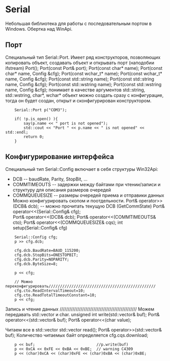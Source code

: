 Serial
======


Небольшая библиотека для работы с последовательным портом в Windows. Обертка 
над WinApi. 


Порт
----

Специальный тип Serial::Port. Имеет ряд конструкторов, позволяющих 
копировать объект, создавать объект и открывать порт (наподобии ifstream)
   Port();
   Port(const Port& port);
   Port(const char* name);
   Port(const char* name, Config &cfg);
   Port(const wchar_t* name);
   Port(const wchar_t* name, Config &cfg);
   Port(const std::string name);
   Port(const std::string name, Config &cfg);
   Port(const std::wstring name);
   Port(const std::wstring name, Config &cfg);
понимает в качестве аргументов std::string, std::wstring, char*, wchar*
объект можно создать сразу с конфигурацие, тогда он будет создан, открыт
и сконфигурирован конструктором.

```
    Serial::Port p("COM3");
       
    if( !p.is_open() ){
        say(p.name << " port is not opened");
        std::cout << "Port " << p.name << " is not opened" << std::endl;
        return 0;
    }

```
    
Конфигурирование интерфейса
---------------------------

Специальный тип Serial::Config включает в себя структуры Win32Api:
  - DCB -- baudRate, Parity, StopBit, ...
  - COMMTIMEOUTS -- задержки между байтами при чтении/записи
и структуру для описания размеров очередей
  - COMMQUEUESIZE -- размеры очередей приема и отправики данных
Можно конфигурировать скопом и поотдельности.
   Port& operator>>(DCB& dcb); -- можно прочитать текущую DCB (GetCommState)
   Port& operator<<(Serial::Config& cfg);    
   Port& operator<<(DCB& dcb);
   Port& operator<<(COMMTIMEOUTS& cto);
   Port& operator<<(COMMQUEUESIZE& cqs);
   int setup(Serial::Config& cfg)

```
    Serial::Config cfg;
    p >> cfg.dcb;

    cfg.dcb.BaudRate=BAUD_115200;
    cfg.dcb.StopBits=ONESTOPBIT;
    cfg.dcb.Parity=NOPARITY;
    cfg.dcb.ByteSize=8;

    p << cfg;       
    
    // Можно переконфигурировать///////////////////////////////////////////////
    cfg.cto.ReadIntervalTimeout=10;
    cfg.cto.ReadTotalTimeoutConstant=10;        
    p << cfg;
```

Запись и чтение данных ////////////////////////////////////////////////
Можем передавать std::vector<char> и char.
    unsigned int write(std::vector<char>& buf);
    Port& operator<<(std::vector<char>& buf);
    Port& operator<<(char value);
  
Читаем все в std::vector<char>
    std::vector<char> read();
    Port& operator>>(std::vector<char>& buf);
Количество читаемых байт определяется cfg.cqs.download;
    
```
    p << buf;                           //p.write(buf)    
	p << 0xCA << 0xFE << 0xBA << 0xBE;  // warning C4309
    p << (char)0xCA << (char)0xFE << (char)0xBA << (char)0xBE;
```    
